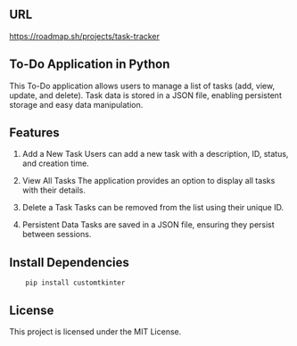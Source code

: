 ## URL

https://roadmap.sh/projects/task-tracker

## To-Do Application in Python
This To-Do application allows users to manage a list of tasks (add, view, update, and delete).
Task data is stored in a JSON file, enabling persistent storage and easy data manipulation.

## Features
 1. Add a New Task
Users can add a new task with a description, ID, status, and creation time.

 2. View All Tasks
The application provides an option to display all tasks with their details.

 3. Delete a Task
Tasks can be removed from the list using their unique ID.

 4. Persistent Data
Tasks are saved in a JSON file, ensuring they persist between sessions.


## Install Dependencies

        pip install customtkinter

## License
This project is licensed under the MIT License.
